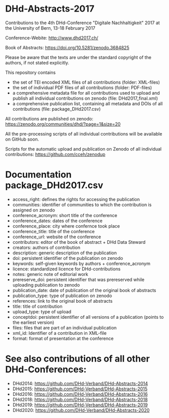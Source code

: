 # DHd-Abstracts-2017

Contributions to the 4th DHd-Conference "Digitale Nachhaltigkeit" 2017 at the University of Bern, 13-18 February 2017

Conference-Webite: http://www.dhd2017.ch/

Book of Abstracts: https://doi.org/10.5281/zenodo.3684825

Please be aware that the texts are under the standard copyright of the authors, if not stated explicitly.

This repository contains 
- the set of TEI encoded XML files of all contributions (folder: XML-files)
- the set of individual PDF files of all contributions (folder: PDF-files)
- a comprehensive metadata file for all contributions used to upload and publish all individual contributions on zenodo (file: DHd2017_final.xml)
- a comprehensive publication list, containing all metadata and DOIs of all contributions (file: package_DHd2017.csv)

All contributions are published on zenodo: https://zenodo.org/communities/dhd/?page=1&size=20

All the pre-processing scripts of all individual contributions will be available on GitHub soon.

Scripts for the automatic upload and publication on Zenodo of all individual contributions: https://github.com/cceh/zenodup

# Documentation package_DHd2017.csv

- access_right: defines the rights for accessing the publication
- communities: identifier of communities to which the contribution is assigned on zenodo
- conference_acronym: short title of the conference
- conference_dates: dates of the conference
- conference_place: city where confernce took place
- conference_title: title of the conference
- conference_url: website of the conference
- contributors: editor of the book of abstract + DHd Data Steward
- creators: authors of contribution
- description: generic description of the publication
- doi: persistent identifier of the publication on zenodo
- keywords: self-given keywords by authors + conference_acronym
- licence: standardized licence for DHd-contributions
- notes: generic note of editorial work
- prereserve_doi: persistent identifier that was prereserved while uploading publication to zenodo
- publication_date: date of publication of the original book of abstracts
- publication_type: type of publication on zenodo
- references: link to the original book of abstracts
- title: title of contribution
- upload_type: type of upload
- conceptdoi: persistent identifier of all versions of a publication (points to the earliest version)
- files: files that are part of an individual publication
- xml_id: Identifier of a contribution in XML-file
- format: format of presentation at the conference

# See also contributions of all other DHd-Conferences:

- DHd2014: https://github.com/DHd-Verband/DHd-Abstracts-2014
- DHd2015: https://github.com/DHd-Verband/DHd-Abstracts-2015
- DHd2016: https://github.com/DHd-Verband/DHd-Abstracts-2016
- DHd2018: https://github.com/DHd-Verband/DHd-Abstracts-2018
- DHd2019: https://github.com/DHd-Verband/DHd-Abstracts-2019
- DHd2020: https://github.com/DHd-Verband/DHd-Abstracts-2020
